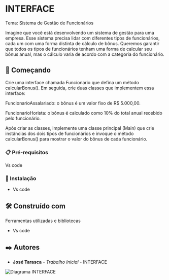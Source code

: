 # INTERFACE

 Tema: Sistema de Gestão de Funcionários

 Imagine que você está desenvolvendo um sistema de gestão para uma empresa. Esse sistema precisa lidar com diferentes tipos de funcionários, cada um com uma forma distinta de cálculo de bônus. 
Queremos garantir que todos os tipos de funcionários tenham uma forma de calcular seu bônus anual, mas o cálculo varia de acordo com a categoria do funcionário.


## 🚀 Começando

 Crie uma interface chamada Funcionario que defina um método calcularBonus(). Em seguida, crie duas classes que implementem essa interface:

FuncionarioAssalariado: o bônus é um valor fixo de R$ 5.000,00.

FuncionarioHorista: o bônus é calculado como 10% do total anual recebido pelo funcionário.

Após criar as classes, implemente uma classe principal (Main) que crie instâncias dos dois tipos de funcionários e invoque o método calcularBonus() para mostrar o valor do bônus de cada funcionário.

### 📋 Pré-requisitos

Vs code

### 🔧 Instalação

* Vs code

## 🛠️ Construído com

Ferramentas utilizadas e bibliotecas

* Vs code

## ✒️ Autores

* **José Tarasca** - *Trabalho Inicial* - INTERFACE



![Diagrama INTERFACE](https://github.com/user-attachments/assets/20748d24-f9a7-4726-8c1b-f1d5ff4433aa)



